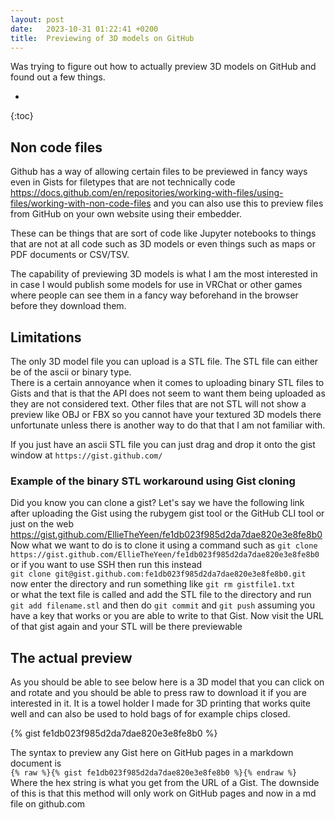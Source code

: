 ```yaml
---
layout: post
date:   2023-10-31 01:22:41 +0200
title:  Previewing of 3D models on GitHub
---
```

Was trying to figure out how to actually preview 3D models on GitHub and found out a few things.

* 
{:toc}

## Non code files
Github has a way of allowing certain files to be previewed in fancy ways even in Gists for filetypes that are not technically code <https://docs.github.com/en/repositories/working-with-files/using-files/working-with-non-code-files> and you can also use this to preview files from GitHub on your own website using their embedder.

These can be things that are sort of code like Jupyter notebooks to things that are not at all code such as 3D models or even things such as maps or PDF documents or CSV/TSV.

The capability of previewing 3D models is what I am the most interested in in case I would publish some models for use in VRChat or other games where people can see them in a fancy way beforehand in the browser before they download them.

## Limitations
The only 3D model file you can upload is a STL file. The STL file can either be of the ascii or binary type.  
There is a certain annoyance when it comes to uploading binary STL files to Gists and that is that the API does not seem to want them being uploaded as they are not considered text. Other files that are not STL will not show a preview like OBJ or FBX so you cannot have your textured 3D models there unfortunate unless there is another way to do that that I am not familiar with.

If you just have an ascii STL file you can just drag and drop it onto the gist window at `https://gist.github.com/`

### Example of the binary STL workaround using Gist cloning
Did you know you can clone a gist?
Let's say we have the following link after uploading the Gist using the rubygem gist tool or the GitHub CLI tool or just on the web  
<https://gist.github.com/EllieTheYeen/fe1db023f985d2da7dae820e3e8fe8b0>  
Now what we want to do is to clone it using a command such as
`git clone https://gist.github.com/EllieTheYeen/fe1db023f985d2da7dae820e3e8fe8b0`  
or if you want to use SSH then run this instead  
`git clone git@gist.github.com:fe1db023f985d2da7dae820e3e8fe8b0.git`  
now enter the directory and run something like
`git rm gistfile1.txt`  
or what the text file is called and add the STL file to the directory and run `git add filename.stl` and then do `git commit` and `git push` assuming you have a key that works or you are able to write to that Gist.
Now visit the URL of that gist again and your STL will be there previewable

## The actual preview
As you should be able to see below here is a 3D model that you can click on and rotate and you should be able to press raw to download it if you are interested in it. It is a towel holder I made for 3D printing that works quite well and can also be used to hold bags of for example chips closed.

{% gist fe1db023f985d2da7dae820e3e8fe8b0 %}

The syntax to preview any Gist here on GitHub pages in a markdown document is  
`{% raw %}{% gist fe1db023f985d2da7dae820e3e8fe8b0 %}{% endraw %}`  
Where the hex string is what you get from the URL of a Gist.
The downside of this is that this method will only work on GitHub pages and now in a md file on github.com
